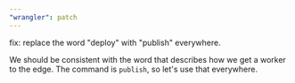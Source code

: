 ```yaml
---
"wrangler": patch
---
```


fix: replace the word "deploy" with "publish" everywhere.

We should be consistent with the word that describes how we get a worker to the edge. The command is `publish`, so let's use that everywhere.
